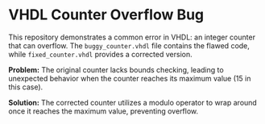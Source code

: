 # VHDL Counter Overflow Bug
This repository demonstrates a common error in VHDL:  an integer counter that can overflow. The `buggy_counter.vhdl` file contains the flawed code, while `fixed_counter.vhdl` provides a corrected version.

**Problem:** The original counter lacks bounds checking, leading to unexpected behavior when the counter reaches its maximum value (15 in this case).

**Solution:** The corrected counter utilizes a modulo operator to wrap around once it reaches the maximum value, preventing overflow.